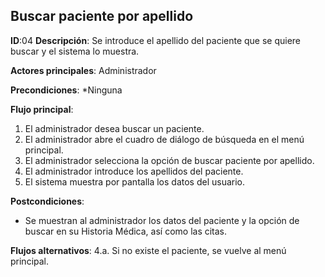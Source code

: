 ## Buscar paciente por apellido

**ID**:04
**Descripción**: Se introduce el apellido del paciente que se quiere buscar y el sistema lo muestra.

**Actores principales**: Administrador

**Precondiciones**:
*Ninguna

**Flujo principal**:
1. El administrador desea buscar un paciente.
1. El administrador abre el cuadro de diálogo de búsqueda en el menú principal.
1. El administrador selecciona la opción de buscar paciente por apellido.
1. El administrador introduce los apellidos del paciente.
1. El sistema muestra por pantalla los datos del usuario.

**Postcondiciones**:
* Se muestran al administrador los datos del paciente y la opción de buscar en su Historia Médica, así como las citas.

**Flujos alternativos**:
4.a. Si no existe el paciente, se vuelve al menú principal.
